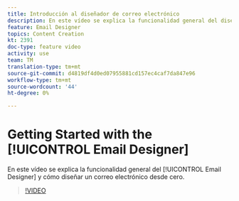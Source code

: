 ```yaml
---
title: Introducción al diseñador de correo electrónico
description: En este vídeo se explica la funcionalidad general del diseñador de correo electrónico y cómo diseñar un correo electrónico desde cero.
feature: Email Designer
topics: Content Creation
kt: 2391
doc-type: feature video
activity: use
team: TM
translation-type: tm+mt
source-git-commit: d4819df4d0ed07955881cd157ec4caf7da847e96
workflow-type: tm+mt
source-wordcount: '44'
ht-degree: 0%

---
```



# Getting Started with the [!UICONTROL Email Designer]

En este vídeo se explica la funcionalidad general del [!UICONTROL Email Designer] y cómo diseñar un correo electrónico desde cero.

>[!VIDEO](https://video.tv.adobe.com/v/25912?quality=12)
